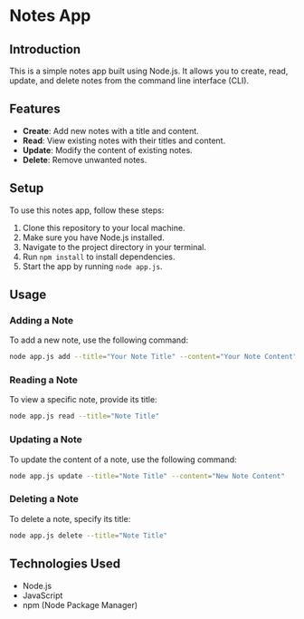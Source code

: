 # Notes App

## Introduction
This is a simple notes app built using Node.js. It allows you to create, read, update, and delete notes from the command line interface (CLI).

## Features
- **Create**: Add new notes with a title and content.
- **Read**: View existing notes with their titles and content.
- **Update**: Modify the content of existing notes.
- **Delete**: Remove unwanted notes.

## Setup
To use this notes app, follow these steps:
1. Clone this repository to your local machine.
2. Make sure you have Node.js installed.
3. Navigate to the project directory in your terminal.
4. Run `npm install` to install dependencies.
5. Start the app by running `node app.js`.

## Usage
### Adding a Note
To add a new note, use the following command:
```bash
node app.js add --title="Your Note Title" --content="Your Note Content"
```
### Reading a Note
To view a specific note, provide its title:
```bash
node app.js read --title="Note Title"
```
### Updating a Note
To update the content of a note, use the following command:
```bash
node app.js update --title="Note Title" --content="New Note Content"
```
### Deleting a Note
To delete a note, specify its title:
```bash
node app.js delete --title="Note Title"
```
## Technologies Used
- Node.js
- JavaScript
- npm (Node Package Manager)

